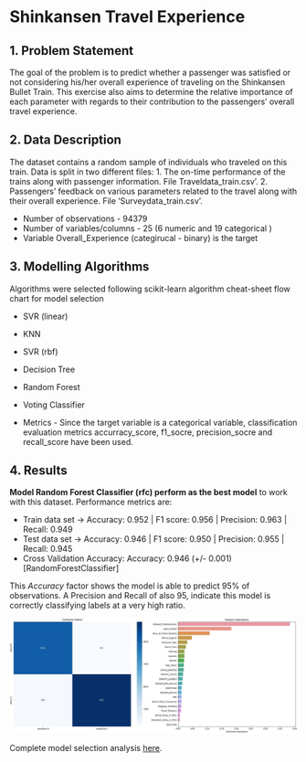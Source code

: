 # Shinkansen Travel Experience

## 1. Problem Statement

The goal of the problem is to predict whether a passenger was satisfied or not considering his/her overall experience of traveling on the Shinkansen Bullet Train. This exercise also aims to determine the relative importance of each parameter with regards to their contribution to the passengers’ overall travel experience.

## 2. Data Description

The dataset contains a random sample of individuals who traveled on this train. Data is split in two different files: 1. The on-time performance of the trains along with passenger information. File Traveldata_train.csv’. 2. Passengers’ feedback on various parameters related to the travel along with their overall experience.  File ‘Surveydata_train.csv’.

* Number of observations  - 94379
* Number of variables/columns - 25 (6 numeric and 19 categorical )
* Variable Overall_Experience (categirucal - binary) is the target

## 3. Modelling Algorithms

Algorithms were selected following scikit-learn algorithm cheat-sheet flow chart for model selection

  * SVR (linear)
  * KNN
  * SVR (rbf)
  * Decision Tree
  * Random Forest
  * Voting Classifier

* Metrics - Since the target variable is a categorical variable, classification evaluation metrics accurracy_score, f1_socre, precision_socre and recall_score have been used.

## 4. Results

**Model Random Forest Classifier (rfc) perform as the best model** to work with this dataset. Performance metrics are:

* Train data set ->  Accuracy: 0.952   |   F1 score: 0.956    |    Precision: 0.963    |   Recall: 0.949
* Test data set  ->  Accuracy: 0.946   |   F1 score: 0.950    |    Precision: 0.955    |   Recall: 0.945
* Cross Validation Accuracy: Accuracy: 0.946 (+/- 0.001) [RandomForestClassifier]

This *Accuracy* factor shows the model is able to predict 95% of observations. A Precision and Recall of also 95, indicate this model is correctly classifying labels at a very high ratio.

![Summary Charts](https://github.com/giomvp/AcademicProjects/blob/40973c188cf5a2dbd5574e5ab54c995b0fd0fce3/ShinKansenTravelExperience/imgs/summary_plt.jpg)

Complete model selection analysis [here](https://github.com/giomvp/AcademicProjects/blob/767573a322a7e6cb785101cd4c0d3adba1f25e9e/ShinKansenTravelExperience/ShinkansenTravelExperience.ipynb).
